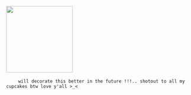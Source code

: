 <div align-"center">
<img src="https://github.com/user-attachments/assets/efedde48-4652-495a-a664-4b56e5560cb4" width="180px" />

       ㅤwill decorate this better in the future !!!.. shotout to all my cupcakes btw love y'all >_< 
